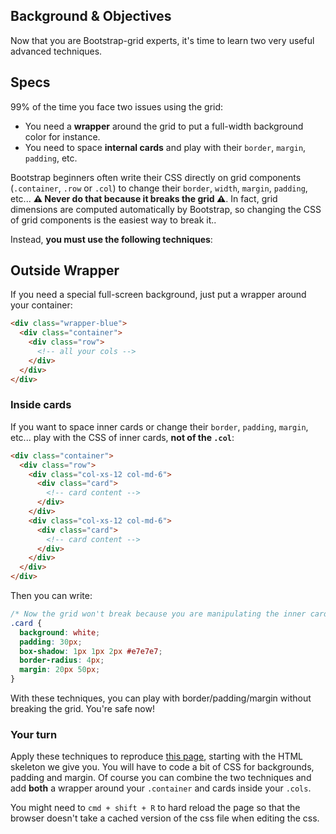 ## Background & Objectives

Now that you are Bootstrap-grid experts, it's time to learn two very useful advanced techniques.

## Specs

99% of the time you face two issues using the grid:

- You need a **wrapper** around the grid to put a full-width background color for instance.
- You need to space **internal cards** and play with their `border`, `margin`, `padding`, etc.

Bootstrap beginners often write their CSS directly on grid components (`.container`, `.row` or `.col`) to change their `border`, `width`, `margin`, `padding`, etc... **⚠️ Never do that because it breaks the grid ⚠️**️. In fact, grid dimensions are computed automatically by Bootstrap, so changing the CSS of grid components is the easiest way to break it..

Instead, **you must use the following techniques**:

## Outside Wrapper

 If you need a special full-screen background, just put a wrapper around your container:

```html
<div class="wrapper-blue">
  <div class="container">
    <div class="row">
      <!-- all your cols -->
    </div>
  </div>
</div>
```

### Inside cards

If you want to space inner cards or change their `border`, `padding`, `margin`, etc... play with the CSS of inner cards, **not of the `.col`**:

```html
<div class="container">
  <div class="row">
    <div class="col-xs-12 col-md-6">
      <div class="card">
        <!-- card content -->
      </div>
    </div>
    <div class="col-xs-12 col-md-6">
      <div class="card">
        <!-- card content -->
      </div>
    </div>
  </div>
</div>
```

Then you can write:

```css
/* Now the grid won't break because you are manipulating the inner cards*/
.card {
  background: white;
  padding: 30px;
  box-shadow: 1px 1px 2px #e7e7e7;
  border-radius: 4px;
  margin: 20px 50px;
}
```

With these techniques, you can play with border/padding/margin without breaking the grid. You're safe now!

### Your turn

Apply these techniques to reproduce [this page](http://lewagon.github.io/bootstrap-challenges/02-Advanced-Bootstrap-grid/), starting with the HTML skeleton we give you. You will have to code a bit of CSS for backgrounds, padding and margin. Of course you can combine the two techniques and add **both** a wrapper around your `.container` and cards inside your `.cols`.

You might need to `cmd + shift + R` to hard reload the page so that the browser doesn't take a cached version of the css file when editing the css.

